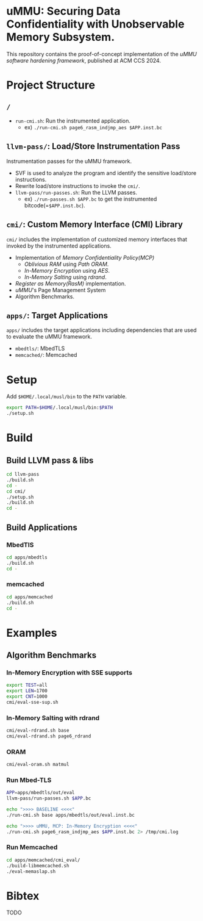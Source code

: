 # uMMU: Securing Data Confidentiality with Unobservable Memory Subsystem.

This repository contains the proof-of-concept implementation of the *uMMU software hardening framework*, published at ACM CCS 2024.

# Project Structure
## `/`
- `run-cmi.sh`: Run the instrumented application.
    - ex) `./run-cmi.sh page6_rasm_indjmp_aes $APP.inst.bc`
## `llvm-pass/`: Load/Store Instrumentation Pass
Instrumentation passes for the uMMU framework.
- SVF is used to analyze the program and identify the sensitive load/store instructions.
- Rewrite load/store instructions to invoke the `cmi/`.
- `llvm-pass/run-passes.sh`: Run the LLVM passes.
    - ex) `./run-passes.sh $APP.bc` to get the instrumented bitcode(=`$APP.inst.bc`).

## `cmi/`: Custom Memory Interface (CMI) Library
`cmi/` includes the implementation of customized memory interfaces that invoked by the instrumented applications.

- Implementation of *Memory Confidentiality Policy(MCP)*
    - *Oblivious RAM* using *Path ORAM*.
    - *In-Memory Encryption* using *AES*.
    - *In-Memory Salting* using *rdrand*.
- *Register as Memory(RasM)* implementation.
- *uMMU*'s Page Management System
- Algorithm Benchmarks.

## `apps/`: Target Applications
`apps/` includes the target applications including dependencies that are used to evaluate the uMMU framework.

- `mbedtls/`: MbedTLS
- `memcached/`: Memcached


# Setup
Add `$HOME/.local/musl/bin` to the `PATH` variable.

```bash
export PATH=$HOME/.local/musl/bin:$PATH
./setup.sh
```

# Build

## Build LLVM pass & libs
```bash
cd llvm-pass
./build.sh
cd -
cd cmi/
./setup.sh
./build.sh
cd -
```

## Build Applications
### MbedTlS
```bash
cd apps/mbedtls
./build.sh
cd -
```

### memcached
```bash
cd apps/memcached
./build.sh
cd -
```


# Examples

## Algorithm Benchmarks

### In-Memory Encryption with SSE supports

```bash
export TEST=all
export LEN=1700
export CNT=1000
cmi/eval-sse-sup.sh
```

### In-Memory Salting with rdrand

```bash
cmi/eval-rdrand.sh base
cmi/eval-rdrand.sh page6_rdrand
```

### ORAM

```bash
cmi/eval-oram.sh matmul
```


### Run Mbed-TLS

```bash
APP=apps/mbedtls/out/eval
llvm-pass/run-passes.sh $APP.bc

echo ">>>> BASELINE <<<<"
./run-cmi.sh base apps/mbedtls/out/eval.inst.bc

echo ">>>> uMMU, MCP: In-Memory Encryption <<<<"
./run-cmi.sh page6_rasm_indjmp_aes $APP.inst.bc 2> /tmp/cmi.log
```

### Run Memcached

```bash
cd apps/memcached/cmi_eval/
./build-libmemcached.sh
./eval-memaslap.sh
```

# Bibtex
TODO
